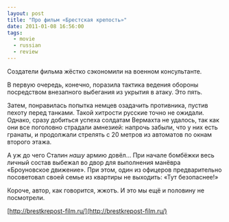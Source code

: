 ```yaml
---
layout: post
title: "Про фильм «Брестская крепость»"
date: 2011-01-08 16:56:00
tags:
  - movie
  - russian
  - review
---
```


Создатели фильма жёстко сэкономили на военном консультанте.

В первую очередь, конечно, поразила тактика ведения обороны посредством внезапного выбегания из
укрытия в атаку. Это пять.

Затем, понравилась попытка немцев озадачить противника, пустив пехоту перед танками. Такой хитрости
русские точно не ожидали. Однако, сразу добиться успеха солдатам Вермахта не удалось, так как они
все поголовно страдали амнезией: напрочь забыли, что у них есть гранаты, и продолжали стрелять с 20
метров из автоматов по окнам второго этажа.

А уж до чего Сталин _нашу_ армию довёл… При начале бомбёжки весь личный состав выбежал во двор для
выполнения манёвра «Броуновское движение».  При этом, один из офицеров предварительно посоветовал
своей семье из квартиры не выходить: «Тут безопаснее!»

Короче, автор, как говорится, жжотъ. И это мы ещё и половину не посмотрели.

[http://brestkrepost-film.ru/](http://brestkrepost-film.ru/)
